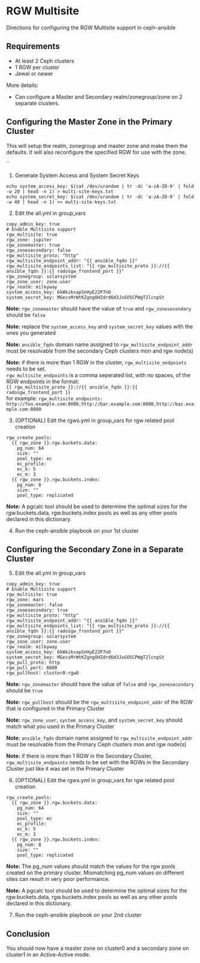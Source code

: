 RGW Multisite
=============

Directions for configuring the RGW Multisite support in ceph-ansible

## Requirements

* At least 2 Ceph clusters
* 1 RGW per cluster
* Jewel or newer

More details:

* Can configure a Master and Secondary realm/zonegroup/zone on 2 separate clusters.

## Configuring the Master Zone in the Primary Cluster

This will setup the realm, zonegroup and master zone and make them the defaults.  It will also reconfigure the specified RGW for use with the zone.

``
1. Generate System Access and System Secret Keys

```
echo system_access_key: $(cat /dev/urandom | tr -dc 'a-zA-Z0-9' | fold -w 20 | head -n 1) > multi-site-keys.txt
echo system_secret_key: $(cat /dev/urandom | tr -dc 'a-zA-Z0-9' | fold -w 40 | head -n 1) >> multi-site-keys.txt
```
2. Edit the all.yml in group_vars

```
copy_admin_key: true
# Enable Multisite support
rgw_multisite: true
rgw_zone: jupiter
rgw_zonemaster: true
rgw_zonesecondary: false
rgw_multisite_proto: "http"
rgw_multisite_endpoint_addr: "{{ ansible_fqdn }}"
rgw_multisite_endpoints_list: "{{ rgw_multisite_proto }}://{{ ansible_fqdn }}:{{ radosgw_frontend_port }}"
rgw_zonegroup: solarsystem
rgw_zone_user: zone.user
rgw_realm: milkyway
system_access_key: 6kWkikvapSnHyE22P7nO
system_secret_key: MGecsMrWtKZgngOHZdrd6d3JxGO5CPWgT2lcnpSt
```

**Note:** `rgw_zonemaster` should have the value of `true` and `rgw_zonesecondary` should be `false`

**Note:** replace the `system_access_key` and `system_secret_key` values with the ones you generated

**Note:** `ansible_fqdn` domain name assigned to `rgw_multisite_endpoint_addr` must be resolvable from the secondary Ceph clusters mon and rgw node(s)

**Note:** if there is more than 1 RGW in the cluster, `rgw_multisite_endpoints` needs to be set.<br/>
`rgw_multisite_endpoints` is a comma seperated list, with no spaces, of the RGW endpoints in the format:<br/>
`{{ rgw_multisite_proto }}://{{ ansible_fqdn }}:{{ radosgw_frontend_port }}`<br/>
for example: `rgw_multisite_endpoints: http://foo.example.com:8080,http://bar.example.com:8080,http://baz.example.com:8080`


3. (OPTIONAL) Edit the rgws.yml in group_vars for rgw related pool creation

```
rgw_create_pools:
  {{ rgw_zone }}.rgw.buckets.data:
    pg_num: 64
    size: ""
    pool_type: ec
    ec_profile:
    ec_k: 5
    ec_m: 3
  {{ rgw_zone }}.rgw.buckets.index:
    pg_num: 8
    size: ""
    pool_type: replicated
```

**Note:** A pgcalc tool should be used to determine the optimal sizes for the rgw.buckets.data, rgw.buckets.index pools as well as any other pools declared in this dictionary.

4. Run the ceph-ansible playbook on your 1st cluster

## Configuring the Secondary Zone in a Separate Cluster

5. Edit the all.yml in group_vars

```
copy_admin_key: true
# Enable Multisite support
rgw_multisite: true
rgw_zone: mars
rgw_zonemaster: false
rgw_zonesecondary: true
rgw_multisite_proto: "http"
rgw_multisite_endpoint_addr: "{{ ansible_fqdn }}"
rgw_multisite_endpoints_list: "{{ rgw_multisite_proto }}://{{ ansible_fqdn }}:{{ radosgw_frontend_port }}"
rgw_zonegroup: solarsystem
rgw_zone_user: zone.user
rgw_realm: milkyway
system_access_key: 6kWkikvapSnHyE22P7nO
system_secret_key: MGecsMrWtKZgngOHZdrd6d3JxGO5CPWgT2lcnpSt
rgw_pull_proto: http
rgw_pull_port: 8080
rgw_pullhost: cluster0-rgw0
```

**Note:** `rgw_zonemaster` should have the value of `false` and `rgw_zonesecondary` should be `true`

**Note:** `rgw_pullhost` should be the `rgw_multisite_endpoint_addr` of the RGW that is configured in the Primary Cluster

**Note:** `rgw_zone_user`, `system_access_key`, and `system_secret_key` should match what you used in the Primary Cluster

**Note:** `ansible_fqdn` domain name assigned to `rgw_multisite_endpoint_addr` must be resolvable from the Primary Ceph clusters mon and rgw node(s)

**Note:** if there is more than 1 RGW in the Secondary Cluster, `rgw_multisite_endpoints` needs to be set with the RGWs in the Secondary Cluster just like it was set in the Primary Cluster

6. (OPTIONAL) Edit the rgws.yml in group_vars for rgw related pool creation

```
rgw_create_pools:
  {{ rgw_zone }}.rgw.buckets.data:
    pg_num: 64
    size: ""
    pool_type: ec
    ec_profile:
    ec_k: 5
    ec_m: 3
  {{ rgw_zone }}.rgw.buckets.index:
    pg_num: 8
    size: ""
    pool_type: replicated
```
**Note:** The pg_num values should match the values for the rgw pools created on the primary cluster. Mismatching pg_num values on different sites can result in very poor performance.

**Note:** A pgcalc tool should be used to determine the optimal sizes for the rgw.buckets.data, rgw.buckets.index pools as well as any other pools declared in this dictionary.

7. Run the ceph-ansible playbook on your 2nd cluster

## Conclusion

You should now have a master zone on cluster0 and a secondary zone on cluster1 in an Active-Active mode.

